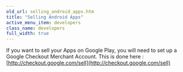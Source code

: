 ```yaml
---
old_url: selling_android_apps.htm
title: "Selling Android Apps"
active_menu_item: developers
class_name: developers
full_width: true
---
```



If you want to sell your Apps on Google Play, you will need to set up a Google Checkout Merchant Account. This is done here : [http://checkout.google.com/sell](http://checkout.google.com/sell)


